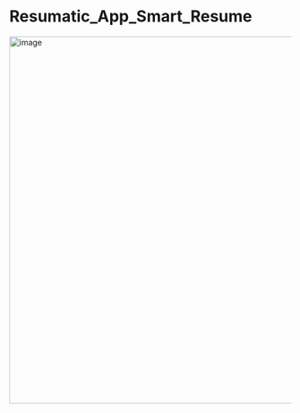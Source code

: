 # Resumatic_App_Smart_Resume

<img width="657" alt="image" src="https://i.postimg.cc/4yBy228v/Screenshot-2024-02-29-at-6-35-13-AM.png">
